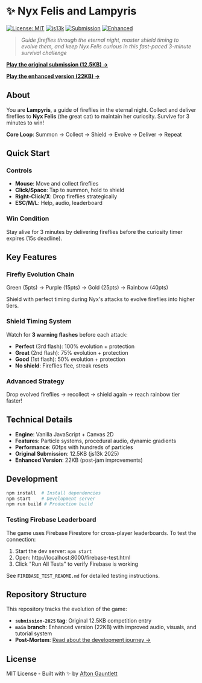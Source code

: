 # ✨ Nyx Felis and Lampyris 

[![License: MIT](https://img.shields.io/badge/License-MIT-yellow.svg)](https://opensource.org/licenses/MIT)
[![js13k](https://img.shields.io/badge/js13k-2025-orange.svg)](https://js13kgames.com/)
[![Submission](https://img.shields.io/badge/submission-12.5KB-brightgreen.svg)](#)
[![Enhanced](https://img.shields.io/badge/enhanced-22KB-blue.svg)](#)

> *Guide fireflies through the eternal night, master shield timing to evolve them, and keep Nyx Felis curious in this fast-paced 3-minute survival challenge*

**[Play the original submission (12.5KB) →](https://js13kgames.com/2025/games/nyx-felis-and-lampyris)**

**[Play the enhanced version (22KB) →](https://nyx-felis.aftongauntlett.com/)**

## About

You are **Lampyris**, a guide of fireflies in the eternal night. Collect and deliver fireflies to **Nyx Felis** (the great cat) to maintain her curiosity. Survive for 3 minutes to win!

**Core Loop**: Summon → Collect → Shield → Evolve → Deliver → Repeat

## Quick Start

### Controls
- **Mouse**: Move and collect fireflies
- **Click/Space**: Tap to summon, hold to shield
- **Right-Click/X**: Drop fireflies strategically
- **ESC/M/L**: Help, audio, leaderboard

### Win Condition
Stay alive for 3 minutes by delivering fireflies before the curiosity timer expires (15s deadline).

## Key Features

### Firefly Evolution Chain
Green (5pts) → Purple (15pts) → Gold (25pts) → Rainbow (40pts)

Shield with perfect timing during Nyx's attacks to evolve fireflies into higher tiers.

### Shield Timing System
Watch for **3 warning flashes** before each attack:
- **Perfect** (3rd flash): 100% evolution + protection
- **Great** (2nd flash): 75% evolution + protection  
- **Good** (1st flash): 50% evolution + protection
- **No shield**: Fireflies flee, streak resets

### Advanced Strategy
Drop evolved fireflies → recollect → shield again → reach rainbow tier faster!

## Technical Details

- **Engine**: Vanilla JavaScript + Canvas 2D
- **Features**: Particle systems, procedural audio, dynamic gradients
- **Performance**: 60fps with hundreds of particles
- **Original Submission**: 12.5KB (js13k 2025)
- **Enhanced Version**: 22KB (post-jam improvements)

## Development

```bash
npm install  # Install dependencies
npm start    # Development server
npm run build # Production build
```

### Testing Firebase Leaderboard

The game uses Firebase Firestore for cross-player leaderboards. To test the connection:

1. Start the dev server: `npm start`
2. Open: http://localhost:8000/firebase-test.html
3. Click "Run All Tests" to verify Firebase is working

See `FIREBASE_TEST_README.md` for detailed testing instructions.

## Repository Structure

This repository tracks the evolution of the game:

- **`submission-2025` tag**: Original 12.5KB competition entry
- **`main` branch**: Enhanced version (22KB) with improved audio, visuals, and tutorial system
- **Post-Mortem**: [Read about the development journey →](https://www.aftongauntlett.com/blog/js13k-2025-post-mortem)

## License

MIT License - Built with ✨ by [Afton Gauntlett](https://github.com/aftongauntlett)